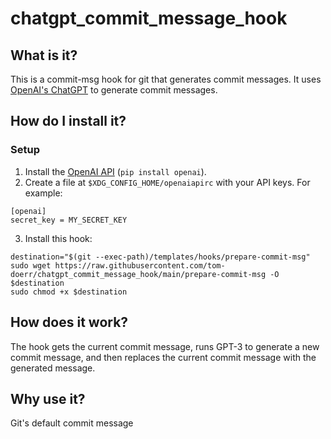 # chatgpt_commit_message_hook
## What is it?
This is a commit-msg hook for git that generates commit messages.
It uses [OpenAI's ChatGPT](https://openai.com/blog/chatgpt)
to generate commit messages.
## How do I install it?
### Setup
1. Install the [OpenAI API](https://github.com/openai/api-client-python)
(`pip install openai`).
2. Create a file at `$XDG_CONFIG_HOME/openaiapirc` with your API keys.
For example:
```
[openai]
secret_key = MY_SECRET_KEY
```
3. Install this hook:
```
destination="$(git --exec-path)/templates/hooks/prepare-commit-msg"
sudo wget https://raw.githubusercontent.com/tom-doerr/chatgpt_commit_message_hook/main/prepare-commit-msg -O $destination
sudo chmod +x $destination
```
## How does it work?
The hook gets the current commit message, runs GPT-3 to generate a new commit
message, and then replaces the current commit message with the generated message.
## Why use it?
Git's default commit message
